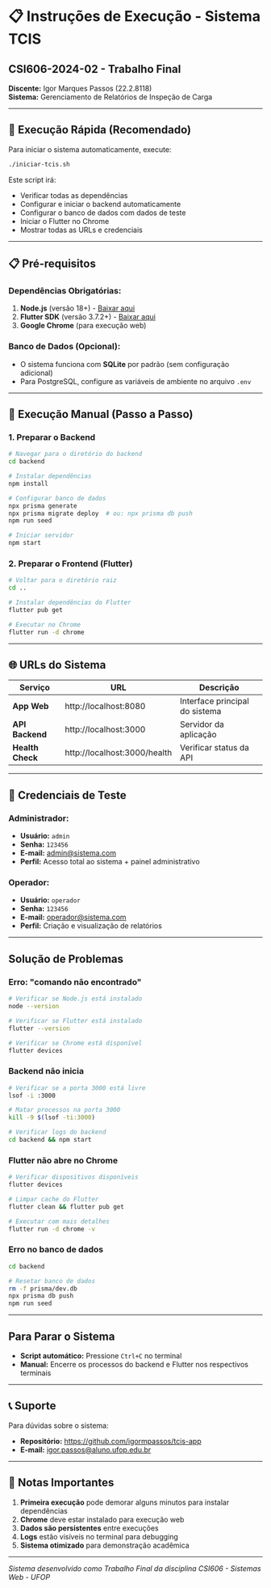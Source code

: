 # 📋 Instruções de Execução - Sistema TCIS

## **CSI606-2024-02 - Trabalho Final**
**Discente:** Igor Marques Passos (22.2.8118)  
**Sistema:** Gerenciamento de Relatórios de Inspeção de Carga

---

## 🎯 **Execução Rápida (Recomendado)**

Para iniciar o sistema automaticamente, execute:

```bash
./iniciar-tcis.sh
```

Este script irá:
- Verificar todas as dependências
- Configurar e iniciar o backend automaticamente
- Configurar o banco de dados com dados de teste
- Iniciar o Flutter no Chrome
- Mostrar todas as URLs e credenciais

---

## 📋 **Pré-requisitos**

### **Dependências Obrigatórias:**
1. **Node.js** (versão 18+) - [Baixar aqui](https://nodejs.org/)
2. **Flutter SDK** (versão 3.7.2+) - [Baixar aqui](https://flutter.dev/docs/get-started/install)
3. **Google Chrome** (para execução web)

### **Banco de Dados (Opcional):**
- O sistema funciona com **SQLite** por padrão (sem configuração adicional)
- Para PostgreSQL, configure as variáveis de ambiente no arquivo `.env`

---

## 🚀 **Execução Manual (Passo a Passo)**

### **1. Preparar o Backend**
```bash
# Navegar para o diretório do backend
cd backend

# Instalar dependências
npm install

# Configurar banco de dados
npx prisma generate
npx prisma migrate deploy  # ou: npx prisma db push
npm run seed

# Iniciar servidor
npm start
```

### **2. Preparar o Frontend (Flutter)**
```bash
# Voltar para o diretório raiz
cd ..

# Instalar dependências do Flutter
flutter pub get

# Executar no Chrome
flutter run -d chrome
```

---

## 🌐 **URLs do Sistema**

| Serviço | URL | Descrição |
|---------|-----|-----------|
| **App Web** | http://localhost:8080 | Interface principal do sistema |
| **API Backend** | http://localhost:3000 | Servidor da aplicação |
| **Health Check** | http://localhost:3000/health | Verificar status da API |

---

## 👥 **Credenciais de Teste**

### **Administrador:**
- **Usuário:** `admin`
- **Senha:** `123456`
- **E-mail:** admin@sistema.com
- **Perfil:** Acesso total ao sistema + painel administrativo

### **Operador:**
- **Usuário:** `operador`
- **Senha:** `123456`
- **E-mail:** operador@sistema.com
- **Perfil:** Criação e visualização de relatórios

---

## **Solução de Problemas**

### **Erro: "comando não encontrado"**
```bash
# Verificar se Node.js está instalado
node --version

# Verificar se Flutter está instalado
flutter --version

# Verificar se Chrome está disponível
flutter devices
```

### **Backend não inicia**
```bash
# Verificar se a porta 3000 está livre
lsof -i :3000

# Matar processos na porta 3000
kill -9 $(lsof -ti:3000)

# Verificar logs do backend
cd backend && npm start
```

### **Flutter não abre no Chrome**
```bash
# Verificar dispositivos disponíveis
flutter devices

# Limpar cache do Flutter
flutter clean && flutter pub get

# Executar com mais detalhes
flutter run -d chrome -v
```

### **Erro no banco de dados**
```bash
cd backend

# Resetar banco de dados
rm -f prisma/dev.db
npx prisma db push
npm run seed
```

---

## **Para Parar o Sistema**

- **Script automático:** Pressione `Ctrl+C` no terminal
- **Manual:** Encerre os processos do backend e Flutter nos respectivos terminais

---

## 📞 **Suporte**

Para dúvidas sobre o sistema:
- **Repositório:** https://github.com/igormpassos/tcis-app
- **E-mail:** igor.passos@aluno.ufop.edu.br

---

## 📝 **Notas Importantes**

1. **Primeira execução** pode demorar alguns minutos para instalar dependências
2. **Chrome** deve estar instalado para execução web
3. **Dados são persistentes** entre execuções
4. **Logs** estão visíveis no terminal para debugging
5. **Sistema otimizado** para demonstração acadêmica

---

*Sistema desenvolvido como Trabalho Final da disciplina CSI606 - Sistemas Web - UFOP*

